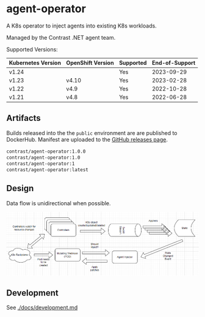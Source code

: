 # agent-operator

A K8s operator to inject agents into existing K8s workloads.

Managed by the Contrast .NET agent team.

Supported Versions:

| Kubernetes Version | OpenShift Version | Supported | End-of-Support |
|--------------------|-------------------|-----------|----------------|
| v1.24              |                   | Yes       | 2023-09-29     |
| v1.23              | v4.10             | Yes       | 2023-02-28     |
| v1.22              | v4.9              | Yes       | 2022-10-28     |
| v1.21              | v4.8              | Yes       | 2022-06-28     |

## Artifacts

Builds released into the the `public` environment are are published to DockerHub. Manifest are uploaded to the [GitHub releases page](https://github.com/Contrast-Security-Inc/agent-operator/releases).

```
contrast/agent-operator:1.0.0
contrast/agent-operator:1.0
contrast/agent-operator:1
contrast/agent-operator:latest
```

## Design

Data flow is unidirectional when possible.

![Data Flow](./docs/assets/data-flow.png)

## Development

See [./docs/development.md](./docs/development.md)
